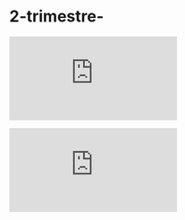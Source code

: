 # 2-trimestre-

![Moldes](https://github.com/aRnAu1012/2-trimestre-/blob/main/Moldes.md)

![3D](https://github.com/aRnAu1012/2-trimestre-/blob/main/3D.MD)



